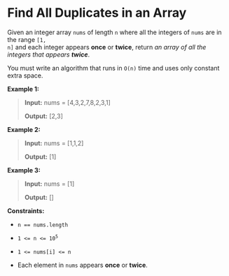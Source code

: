 # Find All Duplicates in an Array

Given an integer array <code>nums</code> of length <code>n</code> where all the integers of <code>nums</code> are in the range <code>[1, n]</code> and each integer appears **once** or **twice**, return *an array of all the integers that appears **twice***.

You must write an algorithm that runs in&nbsp;<code>O(n)</code>&nbsp;time and uses only constant extra space.


**Example 1:**
>
> **Input:** nums = [4,3,2,7,8,2,3,1]
>
> **Output:** [2,3]

**Example 2:**
>
> **Input:** nums = [1,1,2]
>
> **Output:** [1]

**Example 3:**
>
> **Input:** nums = [1]
>
> **Output:** []


**Constraints:**

- <code>n == nums.length</code>

- <code>1 &lt;= n &lt;= 10<sup>5</sup></code>

- <code>1 &lt;= nums[i] &lt;= n</code>

- Each element in <code>nums</code> appears **once** or **twice**.
